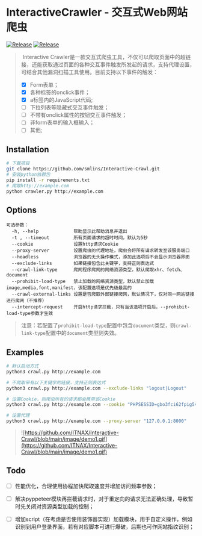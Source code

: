 # InteractiveCrawler - 交互式Web网站爬虫
<a href="https://github.com/ITNAX/Interactive-Crawl"><img alt="Release" src="https://img.shields.io/badge/python-3.8+-blue"></a>
<a href="https://github.com/ITNAX/Interactive-Crawl"><img alt="Release" src="https://img.shields.io/badge/pyppeteer-1.0.2-blueviolet"></a>
> ​		Interactive Crawler是一款交互式爬虫工具，不仅可以爬取页面中的超链接，还能获取通过页面的各种交互事件触发所发起的请求，支持代理设置，可结合其他漏洞扫描工具使用。目前支持以下事件的触发：
>
> - [x] Form表单；
> - [x] 各种标签的onclick事件；
> - [x] a标签内的JavaScript代码;
> - [ ] 下拉列表等隐藏式交互事件触发；
> - [ ] 不带有onclick属性的按钮交互事件触发；
> - [ ] 非form表单的输入框输入；
> - [ ] 其他;

## Installation

```bash
# 下载项目
git clone https://github.com/smlins/Interactive-Crawl.git
# 安装python依赖包
pip install -r requirements.txt
# 爬取http://example.com
python crawler.py http://example.com
```

## Options

```
可选参数：
  -h, --help             帮助显示此帮助消息并退出
  -t , --timeout         所有页面请求的超时时间，默认为5秒
  --cookie               设置http请求Cookie
  --proxy-server         设置爬虫的代理地址，爬虫会将所有请求转发至该服务端口
  --headless             浏览器的无头操作模式，添加此选项后不会显示浏览器界面
  --exclude-links        如果链接包含此关键字，支持正则表达式
  --crawl-link-type      爬网程序爬网的网络资源类型，默认爬取xhr、fetch、document
  --prohibit-load-type   禁止加载的网络资源类型，默认禁止加载image,media,font,manifest，该配置选项是优先级最高的
  --crawl-external-links 设置是否爬取外部链接爬网，默认情况下，仅对同一网站链接进行爬网（不推荐）
  --intercept-request    开启http请求拦截，只有当该选项开启后，--prohibit-load-type参数才生效

```
> 注意：若配置了`prohibit-load-type`配置中包含`document`类型，则`crawl-link-type`配置中的`document`类型则失效。

## Examples

```bash
# 默认启动方式
python3 crawl.py http://example.com

# 不爬取带有以下关键字的链接，支持正则表达式
python3 crawl.py http://example.com --exclude-links "logout|Logout"

# 设置Cookie，则爬虫所有的请求都会携带该Cookie
python3 crawl.py http://example.com --cookie "PHPSESSID=gbo3fci62fpig5vp4fq6a950h2; security=impossible"

# 设置代理
python3 crawl.py http://example.com --proxy-server "127.0.0.1:8000"
```
> ![https://github.com/ITNAX/Interactive-Crawl/blob/main/image/demo1.gif](https://github.com/ITNAX/Interactive-Crawl/blob/main/image/demo1.gif)


## Todo


- [ ] 性能优化，合理使用协程加快爬取速度并增加访问频率参数；
- [ ] 解决pyppeteer模块再拦截请求时，对于重定向的请求无法正确处理，导致暂时先关闭对资源类型加载的控制；
- [ ] 增加script（在考虑是否使用装饰器实现）加载模块，用于自定义操作，例如识别到用户登录界面，若有对应脚本可进行爆破，后期也可作网站指纹识别；

